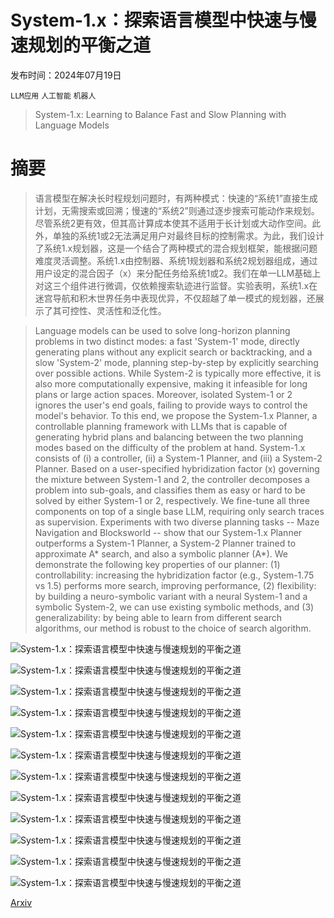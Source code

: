 # System-1.x：探索语言模型中快速与慢速规划的平衡之道

发布时间：2024年07月19日

`LLM应用` `人工智能` `机器人`

> System-1.x: Learning to Balance Fast and Slow Planning with Language Models

# 摘要

> 语言模型在解决长时程规划问题时，有两种模式：快速的“系统1”直接生成计划，无需搜索或回溯；慢速的“系统2”则通过逐步搜索可能动作来规划。尽管系统2更有效，但其高计算成本使其不适用于长计划或大动作空间。此外，单独的系统1或2无法满足用户对最终目标的控制需求。为此，我们设计了系统1.x规划器，这是一个结合了两种模式的混合规划框架，能根据问题难度灵活调整。系统1.x由控制器、系统1规划器和系统2规划器组成，通过用户设定的混合因子（x）来分配任务给系统1或2。我们在单一LLM基础上对这三个组件进行微调，仅依赖搜索轨迹进行监督。实验表明，系统1.x在迷宫导航和积木世界任务中表现优异，不仅超越了单一模式的规划器，还展示了其可控性、灵活性和泛化性。

> Language models can be used to solve long-horizon planning problems in two distinct modes: a fast 'System-1' mode, directly generating plans without any explicit search or backtracking, and a slow 'System-2' mode, planning step-by-step by explicitly searching over possible actions. While System-2 is typically more effective, it is also more computationally expensive, making it infeasible for long plans or large action spaces. Moreover, isolated System-1 or 2 ignores the user's end goals, failing to provide ways to control the model's behavior. To this end, we propose the System-1.x Planner, a controllable planning framework with LLMs that is capable of generating hybrid plans and balancing between the two planning modes based on the difficulty of the problem at hand. System-1.x consists of (i) a controller, (ii) a System-1 Planner, and (iii) a System-2 Planner. Based on a user-specified hybridization factor (x) governing the mixture between System-1 and 2, the controller decomposes a problem into sub-goals, and classifies them as easy or hard to be solved by either System-1 or 2, respectively. We fine-tune all three components on top of a single base LLM, requiring only search traces as supervision. Experiments with two diverse planning tasks -- Maze Navigation and Blocksworld -- show that our System-1.x Planner outperforms a System-1 Planner, a System-2 Planner trained to approximate A* search, and also a symbolic planner (A*). We demonstrate the following key properties of our planner: (1) controllability: increasing the hybridization factor (e.g., System-1.75 vs 1.5) performs more search, improving performance, (2) flexibility: by building a neuro-symbolic variant with a neural System-1 and a symbolic System-2, we can use existing symbolic methods, and (3) generalizability: by being able to learn from different search algorithms, our method is robust to the choice of search algorithm.

![System-1.x：探索语言模型中快速与慢速规划的平衡之道](../../../paper_images/2407.14414/x1.png)

![System-1.x：探索语言模型中快速与慢速规划的平衡之道](../../../paper_images/2407.14414/x2.png)

![System-1.x：探索语言模型中快速与慢速规划的平衡之道](../../../paper_images/2407.14414/x3.png)

![System-1.x：探索语言模型中快速与慢速规划的平衡之道](../../../paper_images/2407.14414/x4.png)

![System-1.x：探索语言模型中快速与慢速规划的平衡之道](../../../paper_images/2407.14414/x5.png)

![System-1.x：探索语言模型中快速与慢速规划的平衡之道](../../../paper_images/2407.14414/x6.png)

![System-1.x：探索语言模型中快速与慢速规划的平衡之道](../../../paper_images/2407.14414/x7.png)

![System-1.x：探索语言模型中快速与慢速规划的平衡之道](../../../paper_images/2407.14414/x8.png)

![System-1.x：探索语言模型中快速与慢速规划的平衡之道](../../../paper_images/2407.14414/x9.png)

![System-1.x：探索语言模型中快速与慢速规划的平衡之道](../../../paper_images/2407.14414/x10.png)

![System-1.x：探索语言模型中快速与慢速规划的平衡之道](../../../paper_images/2407.14414/x11.png)

![System-1.x：探索语言模型中快速与慢速规划的平衡之道](../../../paper_images/2407.14414/x12.png)

[Arxiv](https://arxiv.org/abs/2407.14414)